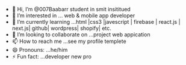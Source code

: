 - 👋 Hi, I’m @007Baabarr student in smit insititued 
- 👀 I’m interested in ... web & mobile app developer
- 🌱 I’m currently learning ...html |css3 |javescript | firebase | react.js | next.js| github| wordpress| shopify| etc.
- 💞️ I’m looking to collaborate on ...project web appication
- 📫 How to reach me ...see my profile templete
- 😄 Pronouns: ...he/him
- ⚡ Fun fact: ...developer new pro

<!---
007Baabarr/007Baabarr is a ✨ special ✨ repository because its `README.md` (this file) appears on your GitHub profile.
You can click the Preview link to take a look at your changes.
--->
